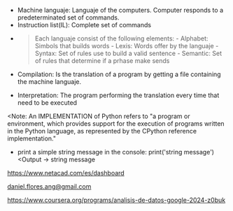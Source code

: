 

* Machine languaje: Languaje of the computers. Computer responds to a predeterminated set of commands.
* Instruction list(IL): Complete set of commands 

- > Each languaje consist of the following elements: 
      - Alphabet: Simbols that builds words
      - Lexis: Words offer by the languaje
      - Syntax: Set of rules use to build a valid sentence
      - Semantic: Set of rules that determine if a prhase make sends

- Compilation: Is the translation of a program by getting a file containing the machine languaje.
- Interpretation: The program performing the translation every time that need to be executed

<Note: An IMPLEMENTATION of Python refers to "a program or environment, which provides support for the execution of programs written in the Python language, as represented by the CPython reference implementation."

- print a simple string message in the console: 
      print('string message') <Output -> string message



https://www.netacad.com/es/dashboard

daniel.flores.ang@gmail.com

https://www.coursera.org/programs/analisis-de-datos-google-2024-z0buk   